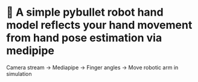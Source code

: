 # 🦾 A simple pybullet robot hand model reflects your hand movement from hand pose estimation via medipipe

Camera stream -> Mediapipe -> Finger angles -> Move robotic arm in simulation
